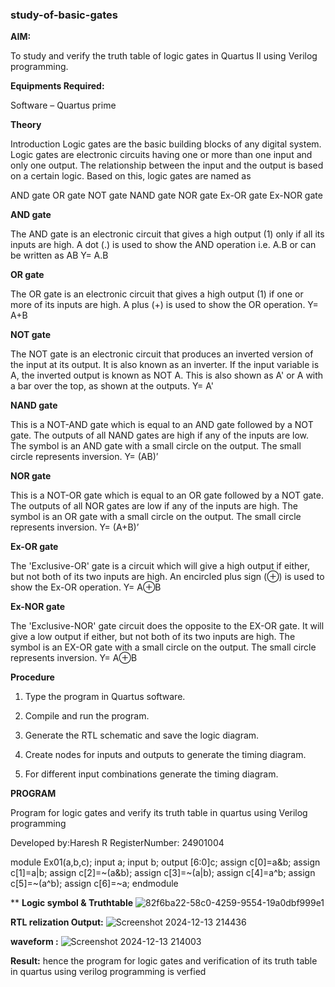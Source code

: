 ### study-of-basic-gates

**AIM:** 

To study and verify the truth table of logic gates in Quartus II using Verilog programming.

**Equipments Required:**

Software – Quartus prime 

**Theory**

Introduction Logic gates are the basic building blocks of any digital system. Logic gates are electronic circuits having one or more than one input and only one output. The relationship between the input and the output is based on a certain logic. Based on this, logic gates are named as

AND gate OR gate NOT gate NAND gate NOR gate Ex-OR gate Ex-NOR gate

**AND gate**

The AND gate is an electronic circuit that gives a high output (1) only if all its inputs are high. A dot (.) is used to show the AND operation i.e. A.B or can be written as AB
Y= A.B

**OR gate** 

The OR gate is an electronic circuit that gives a high output (1) if one or more of its inputs are high. A plus (+) is used to show the OR operation.
Y= A+B

**NOT gate**

The NOT gate is an electronic circuit that produces an inverted version of the input at its output. It is also known as an inverter. If the input variable is A, the inverted output is known as NOT A. This is also shown as A' or A with a bar over the top, as shown at the outputs.
Y= A'

**NAND gate**

This is a NOT-AND gate which is equal to an AND gate followed by a NOT gate. The outputs of all NAND gates are high if any of the inputs are low. The symbol is an AND gate with a small circle on the output. The small circle represents inversion.
Y= (AB)’

**NOR gate**

This is a NOT-OR gate which is equal to an OR gate followed by a NOT gate. The outputs of all NOR gates are low if any of the inputs are high. The symbol is an OR gate with a small circle on the output. The small circle represents inversion.
Y= (A+B)’

**Ex-OR gate**

The 'Exclusive-OR' gate is a circuit which will give a high output if either, but not both of its two inputs are high. An encircled plus sign (⊕) is used to show the Ex-OR operation.
Y= A⊕B

**Ex-NOR gate**

The 'Exclusive-NOR' gate circuit does the opposite to the EX-OR gate. It will give a low output if either, but not both of its two inputs are high. The symbol is an EX-OR gate with a small circle on the output. The small circle represents inversion.
Y= A⊕B

**Procedure** 

1.	Type the program in Quartus software.

2.	Compile and run the program.

3.	Generate the RTL schematic and save the logic diagram.

4.	Create nodes for inputs and outputs to generate the timing diagram.

5.	For different input combinations generate the timing diagram.


**PROGRAM**

Program for logic gates and verify its truth table in quartus using Verilog programming
 
 Developed by:Haresh R
 RegisterNumber: 24901004

module Ex01(a,b,c);
 input a;
 input b;
 output [6:0]c;
 assign c[0]=a&b;
 assign c[1]=a|b;
 assign c[2]=~(a&b);
 assign c[3]=~(a|b);
 assign c[4]=a^b;
 assign c[5]=~(a^b);
 assign c[6]=~a;
 endmodule
 
**
**Logic symbol & Truthtable**
![82f6ba22-58c0-4259-9554-19a0dbf999e1](https://github.com/user-attachments/assets/d806701d-1e20-42b5-958a-c1b729ecd2c2)


**RTL relization Output:** ![Screenshot 2024-12-13 214436](https://github.com/user-attachments/assets/f7ed33b5-e9a0-4b17-b472-9d4bba9f9686)


**waveform :**
![Screenshot 2024-12-13 214003](https://github.com/user-attachments/assets/47671156-b635-4a68-84fa-1ca4dbbafa71)


**Result:** hence the program for logic gates and verification of its truth table in quartus
 using verilog programming is verfied


